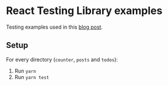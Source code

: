# React Testing Library examples

Testing examples used in this [blog post](https://thomaslombart.com/beginner-guide-testing-react-apps).

## Setup

For every directory (`counter`, `posts` and `todos`):

1. Run `yarn`
2. Run `yarn test`
